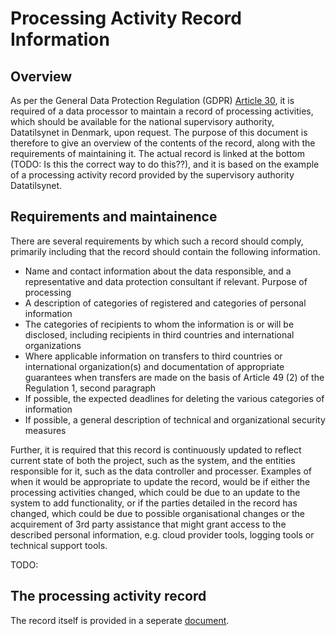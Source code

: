 # Processing Activity Record Information

## Overview
As per the General Data Protection Regulation (GDPR) [Article 30](https://eur-lex.europa.eu/legal-content/EN/TXT/HTML/?uri=CELEX:32016R0679&from=EN#d1e3265-1-1), it is required of a data processor to maintain a record of processing activities, which should be available for the national supervisory authority, Datatilsynet in Denmark, upon request. The purpose of this document is therefore to give an overview of the contents of the record, along with the requirements of maintaining it. The actual record is linked at the bottom (TODO: Is this the correct way to do this??), and it is based on the example of a processing activity record provided by the supervisory authority Datatilsynet.

## Requirements and maintainence
There are several requirements by which such a record should comply, primarily including that the record should contain the following information.

* Name and contact information about the data responsible, and a representative and data protection consultant if relevant. 
Purpose of processing
* A description of categories of registered and categories of personal information
* The categories of recipients to whom the information is or will be disclosed, including recipients in third countries and international organizations
* Where applicable information on transfers to third countries or international organization(s) and documentation of appropriate guarantees when transfers are made on the basis of Article 49 (2) of the Regulation 1, second paragraph
* If possible, the expected deadlines for deleting the various categories of information
* If possible, a general description of technical and organizational security measures

Further, it is required that this record is continuously updated to reflect current state of both the project, such as the system, and the entities responsible for it, such as the data controller and processer. Examples of when it would be appropriate to update the record, would be if either the processing activities changed, which could be due to an update to the system to add functionality, or if the parties detailed in the record has changed, which could be due to possible organisational changes or the acquirement of 3rd party assistance that might grant access to the described personal information, e.g. cloud provider tools, logging tools or technical support tools.

TODO:

## The processing activity record
The record itself is provided in a seperate [document](./processing_activity_record.md).